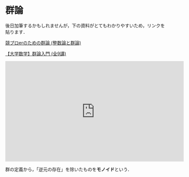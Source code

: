 # 群論
後日加筆するかもしれませんが，下の資料がとてもわかりやすいため，リンクを貼ります．

[競プロerのための群論 (整数論と群論)](https://hackmd.io/@koboshi/H1li1wPlF)

[【大学数学】群論入門 (全9講)](https://www.youtube.com/watch?v=dO1T5-N3k1U&list=PLDJfzGjtVLHn9XEfkMHH157Q-IgLiI8p9)
<iframe width="560" height="315" src="https://www.youtube.com/embed/dO1T5-N3k1U" title="YouTube video player" frameborder="0" allow="accelerometer; autoplay; clipboard-write; encrypted-media; gyroscope; picture-in-picture" allowfullscreen></iframe>

群の定義から，「逆元の存在」を除いたものを**モノイド**という．